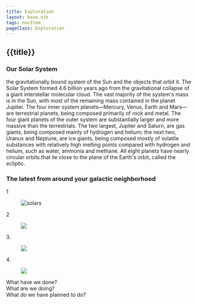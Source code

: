 ```yaml
---
title: Exploration
layout: base.njk
tags: navItem
pageClass: Exploration
---
```

## {{title}}

### Our Solar System
the gravitationally bound system of the Sun and the objects that orbit it. The Solar System formed 4.6 billion years ago from the gravitational collapse of a giant interstellar molecular cloud. The vast majority of the system's mass is in the Sun, with most of the remaining mass contained in the planet Jupiter. The four inner system planets—Mercury, Venus, Earth and Mars—are terrestrial planets, being composed primarily of rock and metal. The four giant planets of the outer system are substantially larger and more massive than the terrestrials. The two largest, Jupiter and Saturn, are gas giants, being composed mainly of hydrogen and helium; the next two, Uranus and Neptune, are ice giants, being composed mostly of volatile substances with relatively high melting points compared with hydrogen and helium, such as water, ammonia and methane. All eight planets have nearly circular orbits that lie close to the plane of the Earth's orbit, called the ecliptic.

### The latest from around your galactic neighborhood

1
<figure>
<img src="/images/solar-system.jpg" alt="solars">
</figure>

2
<figure>
<img src="/" alt=" ">
</figure>

3.<figure>
<img src="/" alt=" ">
</figure>
4.
<figure>
<img src="/" alt=" ">
</figure>
<section class="expogrid">
<div class="exploration">
What have we done?
</div>
What are we doing?
<div class="exploration">
What do we have planned to do?
</div>
</section>
